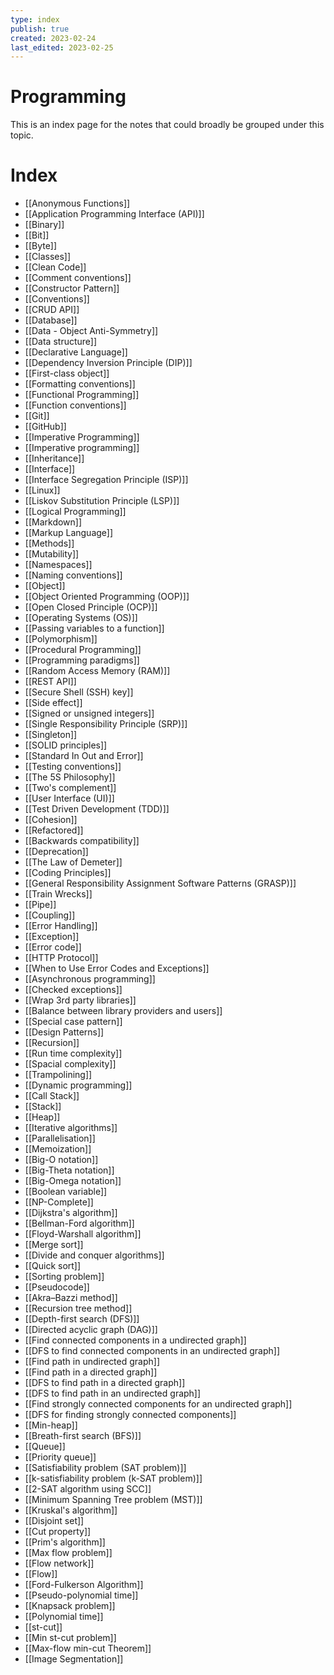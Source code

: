 ```yaml
---
type: index
publish: true
created: 2023-02-24
last_edited: 2023-02-25
---
```

# Programming
This is an index page for the notes that could broadly be grouped under this topic.
# Index
- [[Anonymous Functions]]
- [[Application Programming Interface (API)]]
- [[Binary]]
- [[Bit]]
- [[Byte]]
- [[Classes]]
- [[Clean Code]]
- [[Comment conventions]]
- [[Constructor Pattern]]
- [[Conventions]]
- [[CRUD API]]
- [[Database]]
- [[Data - Object Anti-Symmetry]]
- [[Data structure]]
- [[Declarative Language]]
- [[Dependency Inversion Principle (DIP)]]
- [[First-class object]]
- [[Formatting conventions]]
- [[Functional Programming]]
- [[Function conventions]]
- [[Git]]
- [[GitHub]]
- [[Imperative Programming]]
- [[Imperative programming]]
- [[Inheritance]]
- [[Interface]]
- [[Interface Segregation Principle (ISP)]]
- [[Linux]]
- [[Liskov Substitution Principle (LSP)]]
- [[Logical Programming]]
- [[Markdown]]
- [[Markup Language]]
- [[Methods]]
- [[Mutability]]
- [[Namespaces]]
- [[Naming conventions]]
- [[Object]]
- [[Object Oriented Programming (OOP)]]
- [[Open Closed Principle (OCP)]]
- [[Operating Systems (OS)]]
- [[Passing variables to a function]]
- [[Polymorphism]]
- [[Procedural Programming]]
- [[Programming paradigms]]
- [[Random Access Memory (RAM)]]
- [[REST API]]
- [[Secure Shell (SSH) key]]
- [[Side effect]]
- [[Signed or unsigned integers]]
- [[Single Responsibility Principle (SRP)]]
- [[Singleton]]
- [[SOLID principles]]
- [[Standard In Out and Error]]
- [[Testing conventions]]
- [[The 5S Philosophy]]
- [[Two's complement]]
- [[User Interface (UI)]]
- [[Test Driven Development (TDD)]]
- [[Cohesion]]
- [[Refactored]]
- [[Backwards compatibility]]
- [[Deprecation]]
- [[The Law of Demeter]]
- [[Coding Principles]]
- [[General Responsibility Assignment Software Patterns (GRASP)]]
- [[Train Wrecks]]
- [[Pipe]]
- [[Coupling]]
- [[Error Handling]]
- [[Exception]]
- [[Error code]]
- [[HTTP Protocol]]
- [[When to Use Error Codes and Exceptions]]
- [[Asynchronous programming]]
- [[Checked exceptions]]
- [[Wrap 3rd party libraries]]
- [[Balance between library providers and users]]
- [[Special case pattern]]
- [[Design Patterns]]
- [[Recursion]]
- [[Run time complexity]]
- [[Spacial complexity]]
- [[Trampolining]]
- [[Dynamic programming]]
- [[Call Stack]]
- [[Stack]]
- [[Heap]]
- [[Iterative algorithms]]
- [[Parallelisation]]
- [[Memoization]]
- [[Big-O notation]]
- [[Big-Theta notation]]
- [[Big-Omega notation]]
- [[Boolean variable]]
- [[NP-Complete]]
- [[Dijkstra's algorithm]]
- [[Bellman-Ford algorithm]]
- [[Floyd-Warshall algorithm]]
- [[Merge sort]]
- [[Divide and conquer algorithms]]
- [[Quick sort]]
- [[Sorting problem]]
- [[Pseudocode]]
- [[Akra–Bazzi method]]
- [[Recursion tree method]]
- [[Depth-first search (DFS)]]
- [[Directed acyclic graph (DAG)]]
- [[Find connected components in a undirected graph]]
- [[DFS to find connected components in an undirected graph]]
- [[Find path in undirected graph]]
- [[Find path in a directed graph]]
- [[DFS to find path in a directed graph]]
- [[DFS to find path in an undirected graph]]
- [[Find strongly connected components for an undirected graph]]
- [[DFS for finding strongly connected components]]
- [[Min-heap]]
- [[Breath-first search (BFS)]]
- [[Queue]]
- [[Priority queue]]
- [[Satisfiability problem (SAT problem)]]
- [[k-satisfiability problem (k-SAT problem)]]
- [[2-SAT algorithm using SCC]]
- [[Minimum Spanning Tree problem (MST)]]
- [[Kruskal's algorithm]]
- [[Disjoint set]]
- [[Cut property]]
- [[Prim's algorithm]]
- [[Max flow problem]]
- [[Flow network]]
- [[Flow]]
- [[Ford-Fulkerson Algorithm]]
- [[Pseudo-polynomial time]]
- [[Knapsack problem]]
- [[Polynomial time]]
- [[st-cut]]
- [[Min st-cut problem]]
- [[Max-flow min-cut Theorem]]
- [[Image Segmentation]]